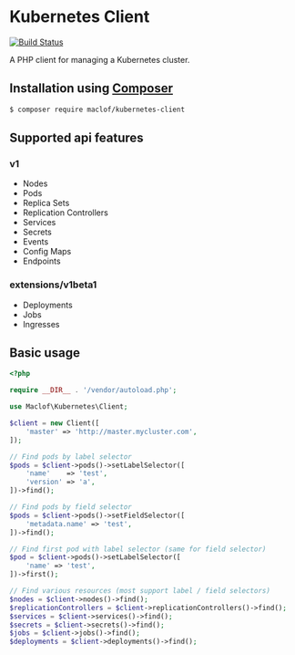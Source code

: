 # Kubernetes Client
[![Build Status](https://api.travis-ci.org/maclof/kubernetes-client.svg?branch=master)](https://travis-ci.org/maclof/kubernetes-client)

A PHP client for managing a Kubernetes cluster.


## Installation using [Composer](http://getcomposer.org/)

```bash
$ composer require maclof/kubernetes-client
```

## Supported api features
### v1
* Nodes
* Pods
* Replica Sets
* Replication Controllers
* Services
* Secrets
* Events
* Config Maps
* Endpoints

### extensions/v1beta1
* Deployments
* Jobs
* Ingresses


## Basic usage

```php
<?php

require __DIR__ . '/vendor/autoload.php';

use Maclof\Kubernetes\Client;

$client = new Client([
	'master' => 'http://master.mycluster.com',
]);

// Find pods by label selector
$pods = $client->pods()->setLabelSelector([
	'name'    => 'test',
	'version' => 'a',
])->find();

// Find pods by field selector
$pods = $client->pods()->setFieldSelector([
	'metadata.name' => 'test',
])->find();

// Find first pod with label selector (same for field selector)
$pod = $client->pods()->setLabelSelector([
	'name' => 'test',
])->first();

// Find various resources (most support label / field selectors)
$nodes = $client->nodes()->find();
$replicationControllers = $client->replicationControllers()->find();
$services = $client->services()->find();
$secrets = $client->secrets()->find();
$jobs = $client->jobs()->find();
$deployments = $client->deployments()->find();
```

